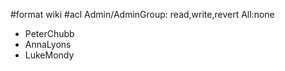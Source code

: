 \#format wiki \#acl Admin/AdminGroup: read,write,revert All:none

  -   PeterChubb
  -   AnnaLyons
  -   LukeMondy

